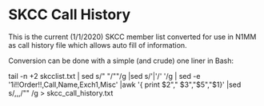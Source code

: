 # SKCC Call History 

This is the current (1/1/2020) SKCC member list converted for use 
in N1MM as call history file which allows auto fill of information.

Conversion can be done with a simple (and crude) one liner in Bash:
 
 tail -n +2 skcclist.txt | sed s/" "/""/g |sed s/'|'/' '/g | sed -e '1i\!!Order!!,Call,Name,Exch1,Misc' |awk '{ print $2"," $3","$5","$1}' |sed s/,,,/"" /g > skcc_call_history.txt